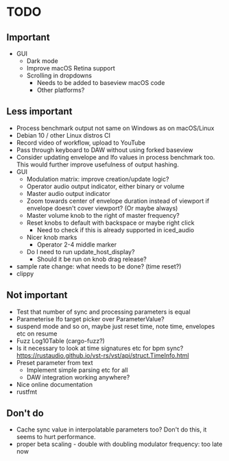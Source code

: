 # TODO

## Important

* GUI
  * Dark mode
  * Improve macOS Retina support
  * Scrolling in dropdowns
    * Needs to be added to baseview macOS code
    * Other platforms?

## Less important

* Process benchmark output not same on Windows as on macOS/Linux
* Debian 10 / other Linux distros CI
* Record video of workflow, upload to YouTube
* Pass through keyboard to DAW without using forked baseview
* Consider updating envelope and lfo values in process benchmark too. This
  would further improve usefulness of output hashing.
* GUI
  * Modulation matrix: improve creation/update logic?
  * Operator audio output indicator, either binary or volume
  * Master audio output indicator
  * Zoom towards center of envelope duration instead of viewport if
    envelope doesn't cover viewport? (Or maybe always)
  * Master volume knob to the right of master frequency?
  * Reset knobs to default with backspace or maybe right click
    * Need to check if this is already supported in iced_audio
  * Nicer knob marks
    * Operator 2-4 middle marker
  * Do I need to run update_host_display?
    * Should it be run on knob drag release?
* sample rate change: what needs to be done? (time reset?)
* clippy

## Not important

* Test that number of sync and processing parameters is equal
* Parameterise lfo target picker over ParameterValue?
* suspend mode and so on, maybe just reset time, note time, envelopes etc on resume
* Fuzz Log10Table (cargo-fuzz?)
* Is it necessary to look at time signatures etc for bpm sync?
  https://rustaudio.github.io/vst-rs/vst/api/struct.TimeInfo.html
* Preset parameter from text
  * Implement simple parsing etc for all
  * DAW integration working anywhere?
* Nice online documentation
* rustfmt

## Don't do

* Cache sync value in interpolatable parameters too? Don't do this, it seems
  to hurt performance.
* proper beta scaling - double with doubling modulator frequency: too late now

